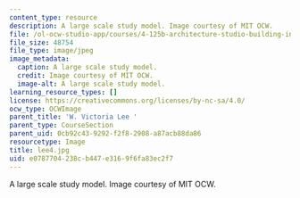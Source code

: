 ```yaml
---
content_type: resource
description: A large scale study model. Image courtesy of MIT OCW.
file: /ol-ocw-studio-app/courses/4-125b-architecture-studio-building-in-landscapes-fall-2005/e0787704238cb447e3169f6fa83ec2f7_lee4.jpg
file_size: 48754
file_type: image/jpeg
image_metadata:
  caption: A large scale study model.
  credit: Image courtesy of MIT OCW.
  image-alt: A large scale study model.
learning_resource_types: []
license: https://creativecommons.org/licenses/by-nc-sa/4.0/
ocw_type: OCWImage
parent_title: 'W. Victoria Lee '
parent_type: CourseSection
parent_uid: 0cb92c43-9292-f2f8-2908-a87acb88da86
resourcetype: Image
title: lee4.jpg
uid: e0787704-238c-b447-e316-9f6fa83ec2f7
---
```

A large scale study model. Image courtesy of MIT OCW.